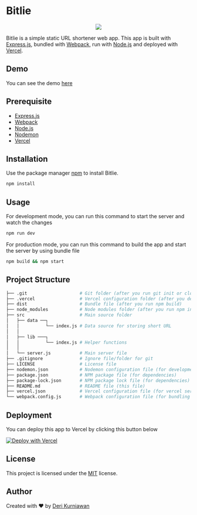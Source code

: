 # Bitlie

<p align="center">
<a href="https://skillicons.dev">
<img src="https://skillicons.dev/icons?i=express,webpack,nodejs,vercel&perline=4" />
</a>
</p>

Bitlie is a simple static URL shortener web app. This app is built with [Express.js](https://expressjs.com/), bundled with [Webpack](https://webpack.js.org/), run with [Node.js](https://nodejs.org/en/) and deployed with [Vercel](https://vercel.com/).

## Demo

You can see the demo [here](https://bitlie.deri.my.id/)

## Prerequisite

- [Express.js](https://expressjs.com/)
- [Webpack](https://webpack.js.org/)
- [Node.js](https://nodejs.org/en/)
- [Nodemon](https://nodemon.io/)
- [Vercel](https://vercel.com/)

## Installation

Use the package manager [npm](https://www.npmjs.com/) to install Bitlie.

```bash
npm install
```

## Usage

For development mode, you can run this command to start the server and watch the changes

```bash
npm run dev
```

For production mode, you can run this command to build the app and start the server by using bundle file

```bash
npm build && npm start
```

## Project Structure

```bash
├── .git                    # Git folder (after you run git init or clone this repo)
├── .vercel                 # Vercel configuration folder (after you deploy to Vercel)
├── dist                    # Bundle file (after you run npm build)
├── node_modules            # Node modules folder (after you run npm install)
├── src                     # Main source folder
│   ├── data ──┐
│   │          └── index.js # Data source for storing short URL
│   │
│   ├── lib ───┐
│   │          └── index.js # Helper functions
│   │
│   └── server.js           # Main server file
├── .gitignore              # Ignore file/folder for git
├── LICENSE                 # License file
├── nodemon.json            # Nodemon configuration file (for development mode)
├── package.json            # NPM package file (for dependencies)
├── package-lock.json       # NPM package lock file (for dependencies)
├── README.md               # README file (this file)
├── vercel.json             # Vercel configuration file (for vercel serverless function configuration)
└── webpack.config.js       # Webpack configuration file (for bundling & minifying the source code)

```

## Deployment

You can deploy this app to Vercel by clicking this button below

[![Deploy with Vercel](https://vercel.com/button)](https://vercel.com/new/clone?repository-url=http://github.com/deri-kurniawan/bitlie)

## License
This project is licensed under the [MIT]("/LICENSE") license.

## Author
Created with ❤️ by [Deri Kurniawan](https://github.com/Deri-Kurniawan)